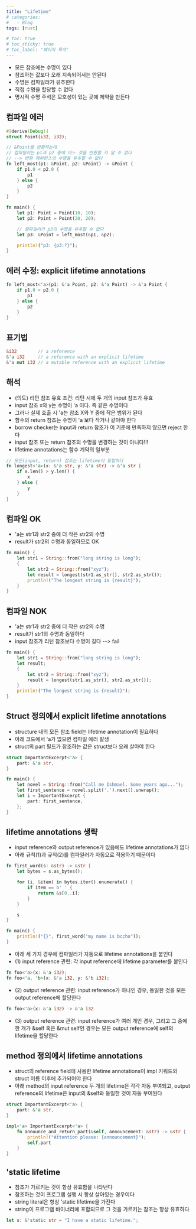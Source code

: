 ```yaml
---
title: "Lifetime"
# categories:
#   - Blog
tags: [rust]

# toc: true
# toc_sticky: true
# toc_label: "페이지 목차"
---
```


* 모든 참조에는 수명이 있다
* 참조하는 값보다 오래 지속되어서는 안된다
* 수명은 컴파일러가 유추한다
* 직접 수명을 할당할 수 없다
* 명시적 수명 주석은 모호성이 있는 곳에 제약을 만든다

## 컴파일 에러
```rust
#[derive(Debug)]
struct Point(i32, i32);

// &Point를 반환하는데
// 컴파일러는 p1과 p2 중에 어느 것을 반환할 지 알 수 없다
// --> 반환 레퍼런스의 수명을 유추할 수 없다
fn left_most(p1: &Point, p2: &Point) -> &Point {
    if p1.0 < p2.0 {
        p1
    } else {
        p2
    }
}

fn main() {
    let p1: Point = Point(10, 10);
    let p2: Point = Point(20, 20);

    // 컴파일러가 p3의 수명을 유추할 수 없다
    let p3: &Point = left_most(&p1, &p2);

    println!("p3: {p3:?}");
}
```

## 에러 수정: explicit lifetime annotations
```rust
fn left_most<'a>(p1: &'a Point, p2: &'a Point) -> &'a Point {
    if p1.0 < p2.0 {
        p1
    } else {
        p2
    }
}
```

## 표기법
```rust
&i32        // a reference
&'a i32     // a reference with an explicit lifetime
&'a mut i32 // a mutable reference with an explicit lifetime
```


## 해석
* (의도) 리턴 참조 유효 조건: 리턴 시에 두 개의 input 참조가 유효
* input 참조 x와 y는 수명이 'a 이다. 즉 같은 수명이다
* 그러나 실제 호출 시 'a는 참조 X와 Y 중에 작은 범위가 된다
* 함수의 return 참조는 수명이 'a 보다 작거나 같아야 한다
* borrow checker는 input과 return 참조가 이 기준에 만족하지 않으면 reject 한다
* input 참조 또는 return 참조의 수명을 변경하는 것이 아니다!!!
* lifetime annotations는 함수 계약의 일부분

```rust
// 모든(input, return) 참조는 lifetime이 동일하다
fn longest<'a>(x: &'a str, y: &'a str) -> &'a str {
    if x.len() > y.len() {
        x
    } else {
        y
    }
}
```

## 컴파일 OK
* 'a는 str1과 str2 중에 더 작은 str2의 수명
* result가 str2의 수명과 동일하므로 OK

```rust
fn main() {
    let str1 = String::from("long string is long");
    {
        let str2 = String::from("xyz");
        let result = longest(str1.as_str(), str2.as_str());
        println!("The longest string is {result}");
    }
}
```

## 컴파일 NOK
* 'a는 str1과 str2 중에 더 작은 str2의 수명
* result가 str1의 수명과 동일하다
* input 참조가 리턴 참조보다 수명이 길다 --> fail

```rust
fn main() {
    let str1 = String::from("long string is long");
    let result;
    {
        let str2 = String::from("xyz");
        result = longest(str1.as_str(), str2.as_str());
    }
    println!("The longest string is {result}");
}
```

## Struct 정의에서 explicit lifetime annotations
* structure 내의 모든 참조 field는 lifetime annotation이 필요하다
* 아래 코드에서 'a가 없으면 컴파일 에러 발생
* struct의 part 필드가 참조하는 값은 struct보다 오래 살아야 한다

```rust
struct ImportantExcerpt<'a> {
    part: &'a str,
}

fn main() {
    let novel = String::from("Call me Ishmael. Some years ago...");
    let first_sentence = novel.split('.').next().unwrap();
    let i = ImportantExcerpt {
        part: first_sentence,
    };
}
```

## lifetime annotations 생략
* input reference와 output reference가 있음에도 lifetime annotations가 없다
* 아래 규칙(1)과 규칙(2)를 컴파일러가 자동으로 적용하기 때문이다

```rust
fn first_word(s: &str) -> &str {
    let bytes = s.as_bytes();

    for (i, &item) in bytes.iter().enumerate() {
        if item == b' ' {
            return &s[0..i];
        }
    }

    s
}

fn main() {
    println!("{}", first_word("my name is bccho"));
}
```

* 아래 세 가지 경우에 컴파일러가 자동으로 lifetime annotations을 붙인다
* (1) input reference 관련: 각 input reference에 lifetime parameter를 붙인다
```rust
fn foo<'a>(x: &'a i32);
fn foo<'a, 'b>(x: &'a i32, y: &'b i32);
```
  * (2) output reference 관련: input reference가 하나인 경우, 동일한 것을 모든 output reference에 할당한다
```rust
fn foo<'a>(x: &'a i32) -> &'a i32
```  
  * (3) output reference 관련: input reference가 여러 개인 경우, 그리고 그 중에 한 개가 &self 혹은 &mut self인 경우는 모든 output reference에 self의 lifetime을 할당한다

## method 정의에서 lifetime annotations
* struct의 reference field에 사용한 lifetime annotations이 impl 키워드와 struct 이름 이후에 추가되어야 한다
* 아래 method의 input reference 두 개의 lifetime은 각각 자동 부여되고, output reference의 lifetime은 input의 &self와 동일한 것이 자동 부여된다

```rust
struct ImportantExcerpt<'a> {
    part: &'a str,
}

impl<'a> ImportantExcerpt<'a> {
    fn announce_and_return_part(&self, announcement: &str) -> &str {
        println!("Attention please: {announcement}");
        self.part
    }
}
```

## 'static lifetime
* 참조가 가르키는 것이 항상 유효함을 나타낸다
* 참조하는 것이 프로그램 실행 시 항상 살아있는 경우이다
* string literal은 항상 'static lifetime을 가진다
* string이 프로그램 바이너리에 포함되므로 그 것을 가르키는 참조는 항상 유효하다

```rust
let s: &'static str = "I have a static lifetime.";
```